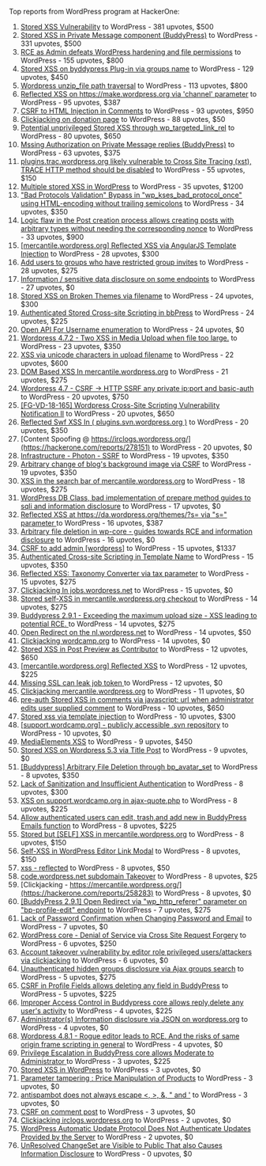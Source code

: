 Top reports from WordPress program at HackerOne:

1. [Stored XSS Vulnerability](https://hackerone.com/reports/643908) to WordPress - 381 upvotes, $500
2. [Stored XSS in Private Message component (BuddyPress)](https://hackerone.com/reports/487081) to WordPress - 331 upvotes, $500
3. [RCE as Admin defeats WordPress hardening and file permissions](https://hackerone.com/reports/436928) to WordPress - 155 upvotes, $800
4. [Stored XSS on byddypress Plug-in via groups name](https://hackerone.com/reports/592316) to WordPress - 129 upvotes, $450
5. [Wordpress unzip_file path traversal](https://hackerone.com/reports/205481) to WordPress - 113 upvotes, $800
6. [Reflected XSS on https://make.wordpress.org via 'channel' parameter](https://hackerone.com/reports/659419) to WordPress - 95 upvotes, $387
7. [CSRF to HTML Injection in Comments](https://hackerone.com/reports/428019) to WordPress - 93 upvotes, $950
8. [Clickjacking on donation page](https://hackerone.com/reports/921709) to WordPress - 88 upvotes, $50
9. [Potential unprivileged Stored XSS through wp_targeted_link_rel](https://hackerone.com/reports/509930) to WordPress - 80 upvotes, $650
10. [Mssing Authorization on Private Message replies (BuddyPress)](https://hackerone.com/reports/490782) to WordPress - 63 upvotes, $375
11. [plugins.trac.wordpress.org likely vulnerable to Cross Site Tracing (xst), TRACE HTTP method should be disabled](https://hackerone.com/reports/222692) to WordPress - 55 upvotes, $150
12. [Multiple stored XSS in WordPress](https://hackerone.com/reports/221507) to WordPress - 35 upvotes, $1200
13. ["Bad Protocols Validation" Bypass in "wp_kses_bad_protocol_once" using HTML-encoding without trailing semicolons](https://hackerone.com/reports/339483) to WordPress - 34 upvotes, $350
14. [Logic flaw in the Post creation process allows creating posts with arbitrary types without needing the corresponding nonce](https://hackerone.com/reports/404323) to WordPress - 33 upvotes, $900
15. [[mercantile.wordpress.org] Reflected XSS via AngularJS Template Injection](https://hackerone.com/reports/230234) to WordPress - 28 upvotes, $300
16. [Add users to groups who have restricted group invites](https://hackerone.com/reports/538008) to WordPress - 28 upvotes, $275
17. [Information / sensitive data disclosure on some endpoints](https://hackerone.com/reports/273726) to WordPress - 27 upvotes, $0
18. [Stored XSS on Broken Themes via filename](https://hackerone.com/reports/406289) to WordPress - 24 upvotes, $300
19. [Authenticated Stored Cross-site Scripting in bbPress](https://hackerone.com/reports/881918) to WordPress - 24 upvotes, $225
20. [Open API For Username enumeration](https://hackerone.com/reports/385322) to WordPress - 24 upvotes, $0
21. [Wordpress 4.7.2 - Two XSS in Media Upload when file too large.](https://hackerone.com/reports/203515) to WordPress - 23 upvotes, $350
22. [XSS via unicode characters in upload filename](https://hackerone.com/reports/179695) to WordPress - 22 upvotes, $600
23. [DOM Based XSS In mercantile.wordpress.org](https://hackerone.com/reports/230435) to WordPress - 21 upvotes, $275
24. [Wordpress 4.7 - CSRF -\> HTTP SSRF any private ip:port and basic-auth](https://hackerone.com/reports/187520) to WordPress - 20 upvotes, $750
25. [[FG-VD-18-165] Wordpress Cross-Site Scripting Vulnerability Notification II](https://hackerone.com/reports/460911) to WordPress - 20 upvotes, $650
26. [Reflected Swf XSS In ( plugins.svn.wordpress.org )](https://hackerone.com/reports/270060) to WordPress - 20 upvotes, $350
27. [Content Spoofing @ https://irclogs.wordpress.org/](https://hackerone.com/reports/278151) to WordPress - 20 upvotes, $0
28. [Infrastructure - Photon - SSRF](https://hackerone.com/reports/204513) to WordPress - 19 upvotes, $350
29. [Arbitrary change of blog's background image via CSRF](https://hackerone.com/reports/881855) to WordPress - 19 upvotes, $350
30. [XSS in the search bar of mercantile.wordpress.org](https://hackerone.com/reports/221893) to WordPress - 18 upvotes, $275
31. [WordPress DB Class, bad implementation of prepare method guides to sqli and information disclosure](https://hackerone.com/reports/179920) to WordPress - 17 upvotes, $0
32. [Reflected XSS at https://da.wordpress.org/themes/?s= via "s=" parameter ](https://hackerone.com/reports/222040) to WordPress - 16 upvotes, $387
33. [Arbitrary file deletion in wp-core - guides towards RCE and information disclosure](https://hackerone.com/reports/291878) to WordPress - 16 upvotes, $0
34. [CSRF to add admin [wordpress]](https://hackerone.com/reports/149589) to WordPress - 15 upvotes, $1337
35. [Authenticated Cross-site Scripting in Template Name](https://hackerone.com/reports/220903) to WordPress - 15 upvotes, $350
36. [Reflected XSS: Taxonomy Converter via tax parameter](https://hackerone.com/reports/495515) to WordPress - 15 upvotes, $275
37. [Clickjacking In jobs.wordpress.net](https://hackerone.com/reports/223024) to WordPress - 15 upvotes, $0
38. [Stored self-XSS in mercantile.wordpress.org checkout](https://hackerone.com/reports/230232) to WordPress - 14 upvotes, $275
39. [Buddypress 2.9.1 - Exceeding the maximum upload size  - XSS leading to potential RCE. ](https://hackerone.com/reports/263109) to WordPress - 14 upvotes, $275
40. [Open Redirect on the nl.wordpress.net](https://hackerone.com/reports/309058) to WordPress - 14 upvotes, $50
41. [Clickjacking wordcamp.org](https://hackerone.com/reports/230581) to WordPress - 14 upvotes, $0
42. [Stored XSS in Post Preview as Contributor](https://hackerone.com/reports/497724) to WordPress - 12 upvotes, $650
43. [[mercantile.wordpress.org] Reflected XSS](https://hackerone.com/reports/240256) to WordPress - 12 upvotes, $225
44. [Missing SSL can leak job token ](https://hackerone.com/reports/222036) to WordPress - 12 upvotes, $0
45. [Clickjacking mercantile.wordpress.org](https://hackerone.com/reports/264125) to WordPress - 11 upvotes, $0
46. [pre-auth Stored XSS in comments via javascript: url when administrator edits user supplied comment](https://hackerone.com/reports/633231) to WordPress - 10 upvotes, $650
47. [Stored xss via template injection](https://hackerone.com/reports/250837) to WordPress - 10 upvotes, $300
48. [[support.wordcamp.org] - publicly accessible .svn repository](https://hackerone.com/reports/309714) to WordPress - 10 upvotes, $0
49. [MediaElements XSS](https://hackerone.com/reports/299112) to WordPress - 9 upvotes, $450
50. [Stored XSS on Wordpress 5.3 via Title Post](https://hackerone.com/reports/754352) to WordPress - 9 upvotes, $0
51. [[Buddypress] Arbitrary File Deletion through bp_avatar_set](https://hackerone.com/reports/183568) to WordPress - 8 upvotes, $350
52. [Lack of Sanitization and Insufficient Authentication](https://hackerone.com/reports/249759) to WordPress - 8 upvotes, $300
53. [XSS on support.wordcamp.org in ajax-quote.php](https://hackerone.com/reports/355773) to WordPress - 8 upvotes, $225
54. [Allow authenticated users can edit, trash,and add new in BuddyPress Emails function](https://hackerone.com/reports/833782) to WordPress - 8 upvotes, $225
55. [Stored but [SELF] XSS in mercantile.wordpress.org](https://hackerone.com/reports/222224) to WordPress - 8 upvotes, $150
56. [Self-XSS in WordPress Editor Link Modal](https://hackerone.com/reports/224556) to WordPress - 8 upvotes, $150
57. [xss - reflected](https://hackerone.com/reports/384112) to WordPress - 8 upvotes, $50
58. [code.wordpress.net subdomain Takeover](https://hackerone.com/reports/295330) to WordPress - 8 upvotes, $25
59. [Clickjacking - https://mercantile.wordpress.org/](https://hackerone.com/reports/258283) to WordPress - 8 upvotes, $0
60. [[BuddyPress 2.9.1] Open Redirect via "wp_http_referer" parameter on "bp-profile-edit" endpoint](https://hackerone.com/reports/277502) to WordPress - 7 upvotes, $275
61. [Lack of Password Confirmation when Changing Password and Email](https://hackerone.com/reports/224214) to WordPress - 7 upvotes, $0
62. [WordPress core  - Denial of Service via Cross Site Request Forgery](https://hackerone.com/reports/153093) to WordPress - 6 upvotes, $250
63. [Account takeover vulnerability by editor role privileged users/attackers via clickjacking](https://hackerone.com/reports/388254) to WordPress - 6 upvotes, $0
64. [Unauthenticated hidden groups disclosure via Ajax groups search](https://hackerone.com/reports/282176) to WordPress - 5 upvotes, $275
65. [CSRF in Profile Fields allows deleting any field in BuddyPress](https://hackerone.com/reports/836187) to WordPress - 5 upvotes, $225
66. [Improper Access Control in Buddypress core allows reply,delete any user's activity](https://hackerone.com/reports/837256) to WordPress - 4 upvotes, $225
67. [Administrator(s) Information disclosure via JSON on wordpress.org](https://hackerone.com/reports/221734) to WordPress - 4 upvotes, $0
68. [Wordpress 4.8.1 - Rogue editor leads to RCE. And the risks of same origin frame scripting in general](https://hackerone.com/reports/263718) to WordPress - 4 upvotes, $0
69. [Privilege Escalation in BuddyPress core allows Moderate to Administrator ](https://hackerone.com/reports/837018) to WordPress - 3 upvotes, $225
70. [Stored XSS in WordPress](https://hackerone.com/reports/276105) to WordPress - 3 upvotes, $0
71. [Parameter tampering : Price Manipulation of Products](https://hackerone.com/reports/682344) to WordPress - 3 upvotes, $0
72. [antispambot does not always escape \<, \>, &, " and '](https://hackerone.com/reports/298218) to WordPress - 3 upvotes, $0
73. [CSRF on comment post](https://hackerone.com/reports/914232) to WordPress - 3 upvotes, $0
74. [Clickjacking irclogs.wordpress.org](https://hackerone.com/reports/267075) to WordPress - 2 upvotes, $0
75. [WordPress Automatic Update Protocol Does Not Authenticate Updates Provided by the Server](https://hackerone.com/reports/228854) to WordPress - 2 upvotes, $0
76. [UnResolved ChangeSet are Visible to Public That also Causes Information Disclosure](https://hackerone.com/reports/282843) to WordPress - 0 upvotes, $0

